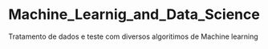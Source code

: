 # Machine_Learnig_and_Data_Science
 Tratamento de dados e teste com diversos algoritimos de Machine learning
